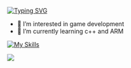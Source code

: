 <a href="https://git.io/typing-svg"><img src="https://readme-typing-svg.demolab.com?font=Quicksand&weight=600&size=35&pause=1000&color=FF0000&center=true&vCenter=true&random=false&width=435&lines=HI+there+%F0%9F%91%8B;i'm+Nehad++%E2%9C%A8;software+developer+%F0%9F%92%BB;%26;data+analyst+%F0%9F%93%8A" alt="Typing SVG" /></a>
- 👀 I’m interested in game development
- 🌱 I’m currently learning c++ and ARM

[![My Skills](https://skillicons.dev/icons?i=aws,java,kotlin,c,cpp,go,idea,linux,r,vscode)](https://skillicons.dev)



<!---
orgalorg7/orgalorg7 is a ✨ special ✨ repository because its `README.md` (this file) appears on your GitHub profile.
You can click the Preview link to take a look at your changes.
--->

<img src="{https://img.shields.io/badge/LinkedIn-0077B5?style=for-the-badge&logo=linkedin&logoColor=white
}" />
